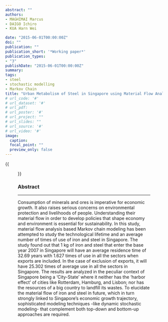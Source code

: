 ```yaml
---
abstract: ""
authors:
- MAGHIMAI Marcus
- DAIGO Ichiro
- KUA Harn Wei

date: "2015-06-01T00:00:00Z"
doi: ""
publication: ""
publication_short: '*Working paper*'
publication_types:
- "3"
publishDate: "2015-06-01T00:00:00Z"
summary: 
tags:
- steel
- stochastic modelling
- Markov Chain
title: "Urban Metabolism of Steel in Singapore using Material Flow Analysis based Markov Chain Modeling"
# url_code: '#'
# url_dataset: '#'
# url_pdf: 
# url_poster: '#'
# url_project: ""
# url_slides: ""
# url_source: '#'
# url_video: '#'
image:
  caption: 
  focal_point: ""
  preview_only: false
---
```

{{<figure src="steel_markov.png" caption="Steel Markov Chain MFA">}}
### Abstract
---
Consumption of minerals and ores is imperative for economic growth. It also raises serious concerns on environmental protection and livelihoods of people. Understanding their material flow in order to develop policies that shape economy and environment is essential for sustainability. In this study, material flow analysis based Markov chain modeling has been attempted to study the technological lifetime and an average number of times of use of iron and steel in Singapore. The study found out that 1 kg of iron and steel that enter the base year 2007 in Singapore will have an average residence time of 32.69 years with 1.627 times of use in all the sectors when exports are included. In the case of exclusion of exports, it will have 25.302 times of average use in all the sectors in Singapore. The results are analyzed in the peculiar context of Singapore being a ‘City-State’ where it neither has the ‘harbor effect’ of cities like Rotterdam, Hamburg, and Lisbon; nor has the resources of a big country to landfill its wastes. To elucidate the material flow of iron and steel in future, which in turn strongly linked to Singapore’s economic growth trajectory, sophisticated modeling techniques -like dynamic stochastic modeling- that complement both top-down and bottom-up approaches are required.